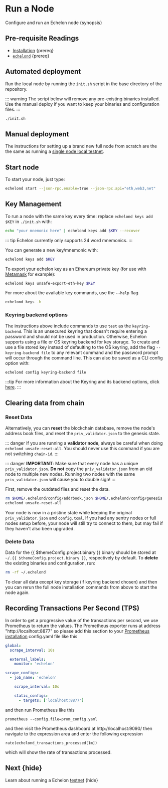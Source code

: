 <!--
order: 4
-->

# Run a Node

Configure and run an Echelon node {synopsis}

## Pre-requisite Readings

- [Installation](./installation.md) {prereq}
- [`echelond`](./binary.md) {prereq}

## Automated deployment

Run the local node by running the `init.sh` script in the base directory of the repository.

::: warning
The script below will remove any pre-existing binaries installed. Use the manual deploy if you want
to keep your binaries and configuration files.
:::

```bash
./init.sh
```

## Manual deployment

The instructions for setting up a brand new full node from scratch are the the same as running a
[single node local testnet](./../guides/localnet/single_node.md#manual-localnet).

## Start node

To start your node, just type:

```bash
echelond start --json-rpc.enable=true --json-rpc.api="eth,web3,net"
```

## Key Management

To run a node with the same key every time: replace `echelond keys add $KEY` in `./init.sh` with:

```bash
echo "your mnemonic here" | echelond keys add $KEY --recover
```

::: tip
Echelon currently only supports 24 word mnemonics.
:::

You can generate a new key/mnemonic with:

```bash
echelond keys add $KEY
```

To export your echelon key as an Ethereum private key (for use with [Metamask](./../guides/keys-wallets/metamask) for example):

```bash
echelond keys unsafe-export-eth-key $KEY
```

For more about the available key commands, use the `--help` flag

```bash
echelond keys -h
```

### Keyring backend options

The instructions above include commands to use `test` as the `keyring-backend`. This is an unsecured
keyring that doesn't require entering a password and should not be used in production. Otherwise,
Echelon supports using a file or OS keyring backend for key storage. To create and use a file
stored key instead of defaulting to the OS keyring, add the flag `--keyring-backend file` to any
relevant command and the password prompt will occur through the command line. This can also be saved
as a CLI config option with:

```bash
echelond config keyring-backend file
```

:::tip
For more information about the Keyring and its backend options, click [here](./../guides/keys-wallets/keyring).
:::

## Clearing data from chain

### Reset Data

Alternatively, you can **reset** the blockchain database, remove the node's address book files, and reset the `priv_validator.json` to the genesis state.

::: danger
If you are running a **validator node**, always be careful when doing `echelond unsafe-reset-all`. You should never use this command if you are not switching `chain-id`.
:::

::: danger
**IMPORTANT**: Make sure that every node has a unique `priv_validator.json`. **Do not** copy the `priv_validator.json` from an old node to multiple new nodes. Running two nodes with the same `priv_validator.json` will cause you to double sign!
:::

First, remove the outdated files and reset the data.

```bash
rm $HOME/.echelond/config/addrbook.json $HOME/.echelond/config/genesis.json
echelond unsafe-reset-all
```

Your node is now in a pristine state while keeping the original `priv_validator.json` and `config.toml`. If you had any sentry nodes or full nodes setup before, your node will still try to connect to them, but may fail if they haven't also been upgraded.

### Delete Data

Data for the {{ $themeConfig.project.binary }} binary should be stored at `~/.{{ $themeConfig.project.binary }}`, respectively by default. To **delete** the existing binaries and configuration, run:

```bash
rm -rf ~/.echelond
```

To clear all data except key storage (if keyring backend chosen) and then you can rerun the full node installation commands from above to start the node again.

## Recording Transactions Per Second (TPS)

In order to get a progressive value of the transactions per second, we use Prometheus to return the values.
The Prometheus exporter runs at address "http://localhost:8877" so please add this section to your [Prometheus installation](https://opencensus.io/codelabs/prometheus/#1) config.yaml file like this

```yaml
global:
  scrape_interval: 10s

  external_labels:
    monitor: 'echelon'

scrape_configs:
  - job_name: 'echelon'

    scrape_interval: 10s

    static_configs:
      - targets: ['localhost:8877']
```

and then run Prometheus like this

```shell
prometheus --config.file=prom_config.yaml
```

and then visit the Prometheus dashboard at http://localhost:9090/ then navigate to the expression area and enter the following expression

```shell
rate(echelond_transactions_processed[1m])
```

which will show the rate of transactions processed.

## Next {hide}

Learn about running a Echelon [testnet](./testnet.md) {hide}
